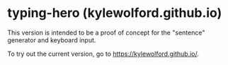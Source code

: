 # typing-hero (kylewolford.github.io)

This version is intended to be a proof of concept for the "sentence" generator and keyboard input.

To try out the current version, go to https://kylewolford.github.io/.
